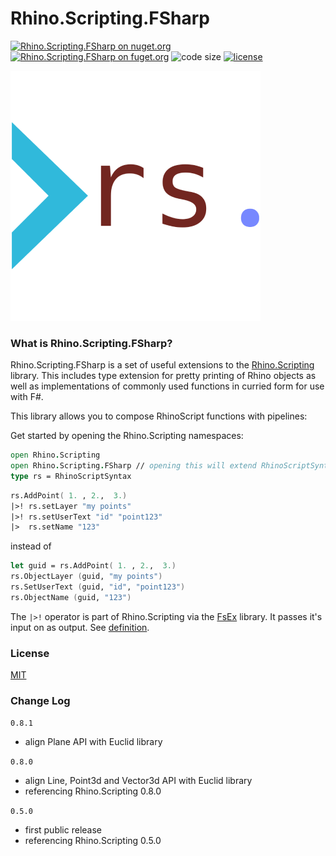 # Rhino.Scripting.FSharp

[![Rhino.Scripting.FSharp on nuget.org](https://img.shields.io/nuget/v/Rhino.Scripting.FSharp.svg)](https://nuget.org/packages/Rhino.Scripting.FSharp)
[![Rhino.Scripting.FSharp on fuget.org](https://www.fuget.org/packages/Rhino.Scripting.FSharp/badge.svg)](https://www.fuget.org/packages/Rhino.Scripting.FSharp)
![code size](https://img.shields.io/github/languages/code-size/goswinr/Rhino.Scripting.FSharp.svg)
[![license](https://img.shields.io/github/license/goswinr/Rhino.Scripting.FSharp)](LICENSE)


![logo](https://raw.githubusercontent.com/goswinr/Rhino.Scripting.FSharp/main/Doc/logo400.png)

### What is Rhino.Scripting.FSharp?

Rhino.Scripting.FSharp is a set of useful extensions to the [Rhino.Scripting](https://github.com/goswinr/Rhino.Scripting) library.
This includes type extension for pretty printing of Rhino objects as well as implementations of commonly used functions in curried form for use with F#.

This library allows you to compose RhinoScript functions with pipelines:

Get started by opening the Rhino.Scripting namespaces:

```fsharp
open Rhino.Scripting
open Rhino.Scripting.FSharp // opening this will extend RhinoScriptSyntax and some Rhino.Geometry types with additional static and member functions.
type rs = RhinoScriptSyntax
```

```fsharp
rs.AddPoint( 1. , 2.,  3.)
|>! rs.setLayer "my points"
|>! rs.setUserText "id" "point123"
|>  rs.setName "123"
```

instead of

```fsharp
let guid = rs.AddPoint( 1. , 2.,  3.)
rs.ObjectLayer (guid, "my points")
rs.SetUserText (guid, "id", "point123")
rs.ObjectName (guid, "123")
```

The `|>!` operator is part of Rhino.Scripting via the [FsEx](https://github.com/goswinr/FsEx) library.
It passes it's input on as output. See [definition](https://github.com/goswinr/FsEx/blob/dd993e737fa70878f8a10e5357e8331dd68857a6/Src/TopLevelFunctions.fs#L126).

### License
[MIT](https://raw.githubusercontent.com/goswinr/FsEx/main/LICENSE.txt)

### Change Log

`0.8.1`
- align Plane API with Euclid library

`0.8.0`
- align Line, Point3d and Vector3d API with Euclid library
- referencing Rhino.Scripting 0.8.0

`0.5.0`

- first public release
- referencing Rhino.Scripting 0.5.0
